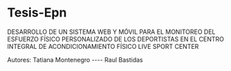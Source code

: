 # Tesis-Epn

DESARROLLO DE UN SISTEMA WEB Y MÓVIL PARA EL MONITOREO DEL ESFUERZO FÍSICO PERSONALIZADO DE LOS DEPORTISTAS EN EL CENTRO INTEGRAL DE ACONDICIONAMIENTO FÍSICO LIVE SPORT CENTER

Autores:  Tatiana Montenegro ---- Raul Bastidas
